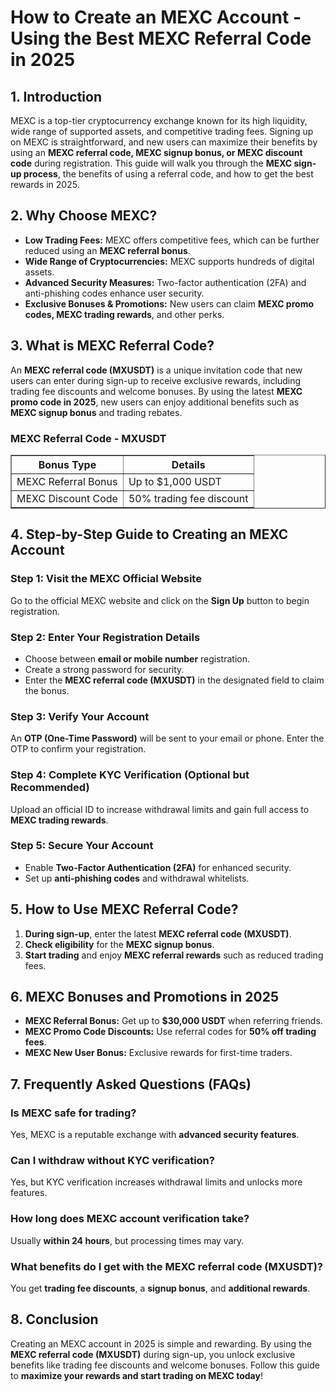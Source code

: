 <h1>How to Create an MEXC Account - Using the Best MEXC Referral Code in 2025</h1>
<h2>1. Introduction</h2>
<p>MEXC is a top-tier cryptocurrency exchange known for its high liquidity, wide range of supported assets, and competitive trading fees. Signing up on MEXC is straightforward, and new users can maximize their benefits by using an <strong>MEXC referral code, MEXC signup bonus, or MEXC discount code</strong> during registration. This guide will walk you through the <strong>MEXC sign-up process</strong>, the benefits of using a referral code, and how to get the best rewards in 2025.</p>

<h2>2. Why Choose MEXC?</h2>
<ul>
    <li><strong>Low Trading Fees:</strong> MEXC offers competitive fees, which can be further reduced using an <strong>MEXC referral bonus</strong>.</li>
    <li><strong>Wide Range of Cryptocurrencies:</strong> MEXC supports hundreds of digital assets.</li>
    <li><strong>Advanced Security Measures:</strong> Two-factor authentication (2FA) and anti-phishing codes enhance user security.</li>
    <li><strong>Exclusive Bonuses & Promotions:</strong> New users can claim <strong>MEXC promo codes, MEXC trading rewards</strong>, and other perks.</li>
</ul>

<h2>3. What is MEXC Referral Code?</h2>
<p>An <strong>MEXC referral code (MXUSDT)</strong> is a unique invitation code that new users can enter during sign-up to receive exclusive rewards, including trading fee discounts and welcome bonuses. By using the latest <strong>MEXC promo code in 2025</strong>, new users can enjoy additional benefits such as <strong>MEXC signup bonus</strong> and trading rebates.</p>

<h3>MEXC Referral Code - MXUSDT</h3>
<table border="1">
    <tr>
        <th>Bonus Type</th>
        <th>Details</th>
    </tr>
    <tr>
        <td>MEXC Referral Bonus</td>
        <td>Up to $1,000 USDT</td>
    </tr>
    <tr>
        <td>MEXC Discount Code</td>
        <td>50% trading fee discount</td>
    </tr>
</table>

<h2>4. Step-by-Step Guide to Creating an MEXC Account</h2>
<h3>Step 1: Visit the MEXC Official Website</h3>
<p>Go to the official MEXC website and click on the <strong>Sign Up</strong> button to begin registration.</p>

<h3>Step 2: Enter Your Registration Details</h3>
<ul>
    <li>Choose between <strong>email or mobile number</strong> registration.</li>
    <li>Create a strong password for security.</li>
    <li>Enter the <strong>MEXC referral code (MXUSDT)</strong> in the designated field to claim the bonus.</li>
</ul>

<h3>Step 3: Verify Your Account</h3>
<p>An <strong>OTP (One-Time Password)</strong> will be sent to your email or phone. Enter the OTP to confirm your registration.</p>

<h3>Step 4: Complete KYC Verification (Optional but Recommended)</h3>
<p>Upload an official ID to increase withdrawal limits and gain full access to <strong>MEXC trading rewards</strong>.</p>

<h3>Step 5: Secure Your Account</h3>
<ul>
    <li>Enable <strong>Two-Factor Authentication (2FA)</strong> for enhanced security.</li>
    <li>Set up <strong>anti-phishing codes</strong> and withdrawal whitelists.</li>
</ul>

<h2>5. How to Use MEXC Referral Code?</h2>
<ol>
    <li><strong>During sign-up</strong>, enter the latest <strong>MEXC referral code (MXUSDT)</strong>.</li>
    <li><strong>Check eligibility</strong> for the <strong>MEXC signup bonus</strong>.</li>
    <li><strong>Start trading</strong> and enjoy <strong>MEXC referral rewards</strong> such as reduced trading fees.</li>
</ol>

<h2>6. MEXC Bonuses and Promotions in 2025</h2>
<ul>
    <li><strong>MEXC Referral Bonus:</strong> Get up to <strong>$30,000 USDT</strong> when referring friends.</li>
    <li><strong>MEXC Promo Code Discounts:</strong> Use referral codes for <strong>50% off trading fees</strong>.</li>
    <li><strong>MEXC New User Bonus:</strong> Exclusive rewards for first-time traders.</li>
</ul>

<h2>7. Frequently Asked Questions (FAQs)</h2>
<h3>Is MEXC safe for trading?</h3>
<p>Yes, MEXC is a reputable exchange with <strong>advanced security features</strong>.</p>

<h3>Can I withdraw without KYC verification?</h3>
<p>Yes, but KYC verification increases withdrawal limits and unlocks more features.</p>

<h3>How long does MEXC account verification take?</h3>
<p>Usually <strong>within 24 hours</strong>, but processing times may vary.</p>

<h3>What benefits do I get with the MEXC referral code (MXUSDT)?</h3>
<p>You get <strong>trading fee discounts</strong>, a <strong>signup bonus</strong>, and <strong>additional rewards</strong>.</p>

<h2>8. Conclusion</h2>
<p>Creating an MEXC account in 2025 is simple and rewarding. By using the <strong>MEXC referral code (MXUSDT)</strong> during sign-up, you unlock exclusive benefits like trading fee discounts and welcome bonuses. Follow this guide to <strong>maximize your rewards and start trading on MEXC today</strong>!</p>
